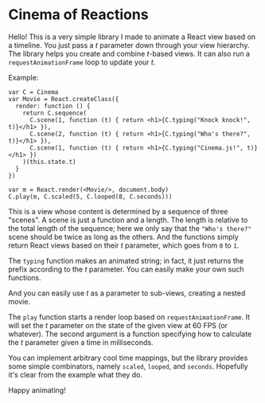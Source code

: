 # Cinema of Reactions

Hello! This is a very simple library I made to animate a React view
based on a timeline. You just pass a *t* parameter down through your
view hierarchy. The library helps you create and combine *t*-based
views. It can also run a `requestAnimationFrame` loop to update your
*t*.

Example:

```
var C = Cinema
var Movie = React.createClass({
  render: function () {
    return C.sequence(
      C.scene(1, function (t) { return <h1>{C.typing("Knock knock!", t)}</h1> }),
      C.scene(2, function (t) { return <h1>{C.typing("Who's there?", t)}</h1> }),
      C.scene(1, function (t) { return <h1>{C.typing("Cinema.js!", t)}</h1> })
    )(this.state.t)
  }
})

var m = React.render(<Movie/>, document.body)
C.play(m, C.scaled(5, C.looped(8, C.seconds)))
```

This is a view whose content is determined by a sequence of three
"scenes". A scene is just a function and a length. The length is
relative to the total length of the sequence; here we only say that
the `"Who's there?"` scene should be twice as long as the others. And
the functions simply return React views based on their *t* parameter,
which goes from `0` to `1`.

The `typing` function makes an animated string; in fact, it just
returns the prefix according to the *t* parameter. You can easily make
your own such functions.

And you can easily use *t* as a parameter to sub-views, creating a
nested movie.

The `play` function starts a render loop based on
`requestAnimationFrame`. It will set the *t* parameter on the state of
the given view at 60 FPS (or whatever). The second argument is a
function specifying how to calculate the *t* parameter given a time in
milliseconds.

You can implement arbitrary cool time mappings, but the library
provides some simple combinators, namely `scaled`, `looped`, and
`seconds`. Hopefully it's clear from the example what they do.

Happy animating!
